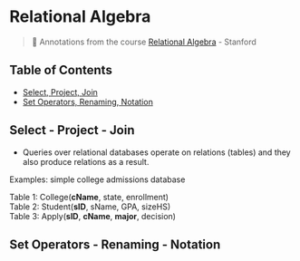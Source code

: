 # Relational Algebra
> :dvd: Annotations from the course [Relational Algebra](https://lagunita.stanford.edu/courses/DB/RA/SelfPaced/info) - Stanford

## Table of Contents
- [Select, Project, Join](#select---project---join)
- [Set Operators, Renaming, Notation](#set-operators---renaming---notation)

## Select - Project - Join
- Queries over relational databases operate on relations (tables) and they also produce relations as a result.

Examples: simple college admissions database

Table 1: College(**cName**, state, enrollment) <br>
Table 2: Student(**sID**, sName, GPA, sizeHS) <br>
Table 3: Apply(**sID**, **cName**, **major**, decision) <br>

## Set Operators - Renaming - Notation
